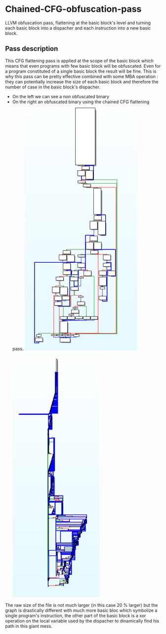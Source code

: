 # Chained-CFG-obfuscation-pass
LLVM obfuscation pass, flattening at the basic block's level and turning each basic block into a dispacher and each instruction into a new basic block.
## Pass description
This CFG flattening pass is applied at the scope of the basic block which means that even programs with few basic block will be obfuscated. Even for a program constituted of a single basic block the result will be fine. This is why this pass can be pretty effective combined with some MBA operation : they can potentially increase the size of each basic block and therefore the number of case in the basic block's dispacher.
* On the left we can see a non obfuscated binary
* On the right an obfuscated binary using the chained CFG flattening pass.
![Non obfuscated binary](./screenshots/NonObf.PNG)![Non obfuscated binary](./screenshots/Obf.PNG)

The raw size of the file is not much larger (in this case 20 % larger) but the graph is drastically different with much more basic bloc which symbolize a single program's instruction, the other part of the basic block is a xor operation on the local variable used by the dispacher to dinamically find his path in this giant mess.
